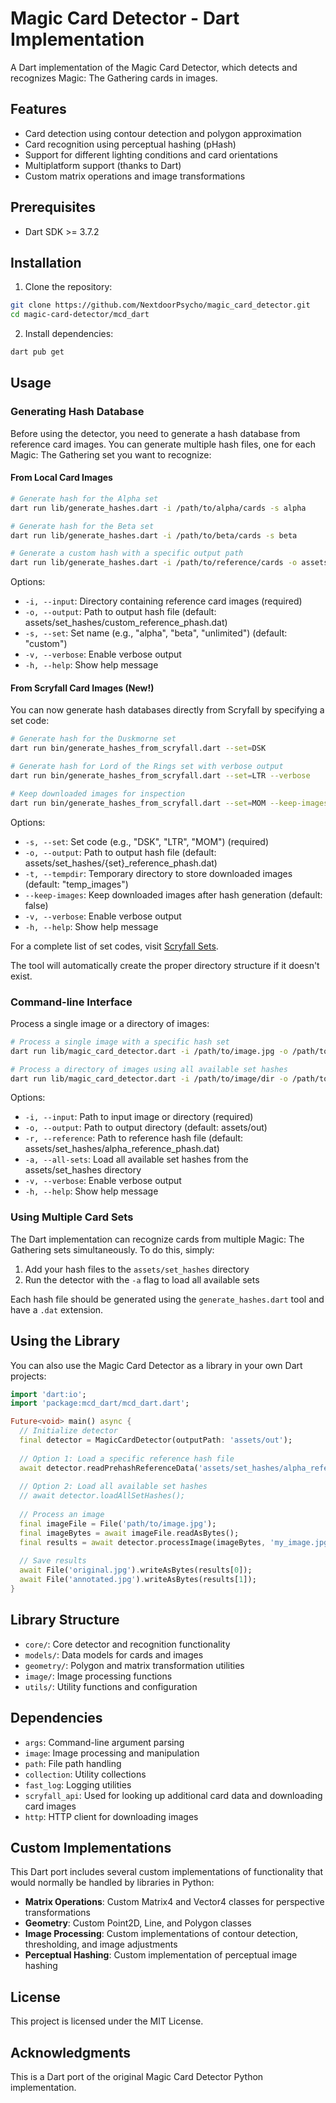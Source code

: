 # Magic Card Detector - Dart Implementation

A Dart implementation of the Magic Card Detector, which detects and recognizes Magic: The Gathering cards in images.

## Features

- Card detection using contour detection and polygon approximation
- Card recognition using perceptual hashing (pHash)
- Support for different lighting conditions and card orientations
- Multiplatform support (thanks to Dart)
- Custom matrix operations and image transformations

## Prerequisites

- Dart SDK >= 3.7.2

## Installation

1. Clone the repository:

```bash
git clone https://github.com/NextdoorPsycho/magic_card_detector.git
cd magic-card-detector/mcd_dart
```

2. Install dependencies:

```bash
dart pub get
```

## Usage

### Generating Hash Database

Before using the detector, you need to generate a hash database from reference card images. You can generate multiple hash files, one for each Magic: The Gathering set you want to recognize:

#### From Local Card Images

```bash
# Generate hash for the Alpha set
dart run lib/generate_hashes.dart -i /path/to/alpha/cards -s alpha

# Generate hash for the Beta set
dart run lib/generate_hashes.dart -i /path/to/beta/cards -s beta

# Generate a custom hash with a specific output path
dart run lib/generate_hashes.dart -i /path/to/reference/cards -o assets/set_hashes/custom_set.dat
```

Options:
- `-i, --input`: Directory containing reference card images (required)
- `-o, --output`: Path to output hash file (default: assets/set_hashes/custom_reference_phash.dat)
- `-s, --set`: Set name (e.g., "alpha", "beta", "unlimited") (default: "custom")
- `-v, --verbose`: Enable verbose output
- `-h, --help`: Show help message

#### From Scryfall Card Images (New!)

You can now generate hash databases directly from Scryfall by specifying a set code:

```bash
# Generate hash for the Duskmorne set
dart run bin/generate_hashes_from_scryfall.dart --set=DSK

# Generate hash for Lord of the Rings set with verbose output
dart run bin/generate_hashes_from_scryfall.dart --set=LTR --verbose

# Keep downloaded images for inspection
dart run bin/generate_hashes_from_scryfall.dart --set=MOM --keep-images
```

Options:
- `-s, --set`: Set code (e.g., "DSK", "LTR", "MOM") (required)
- `-o, --output`: Path to output hash file (default: assets/set_hashes/{set}_reference_phash.dat)
- `-t, --tempdir`: Temporary directory to store downloaded images (default: "temp_images")
- `--keep-images`: Keep downloaded images after hash generation (default: false)
- `-v, --verbose`: Enable verbose output
- `-h, --help`: Show help message

For a complete list of set codes, visit [Scryfall Sets](https://scryfall.com/sets).

The tool will automatically create the proper directory structure if it doesn't exist.

### Command-line Interface

Process a single image or a directory of images:

```bash
# Process a single image with a specific hash set
dart run lib/magic_card_detector.dart -i /path/to/image.jpg -o /path/to/output/dir -r assets/set_hashes/alpha_reference_phash.dat

# Process a directory of images using all available set hashes
dart run lib/magic_card_detector.dart -i /path/to/image/dir -o /path/to/output/dir -a
```

Options:
- `-i, --input`: Path to input image or directory (required)
- `-o, --output`: Path to output directory (default: assets/out)
- `-r, --reference`: Path to reference hash file (default: assets/set_hashes/alpha_reference_phash.dat)
- `-a, --all-sets`: Load all available set hashes from the assets/set_hashes directory
- `-v, --verbose`: Enable verbose output
- `-h, --help`: Show help message

### Using Multiple Card Sets

The Dart implementation can recognize cards from multiple Magic: The Gathering sets simultaneously. To do this, simply:

1. Add your hash files to the `assets/set_hashes` directory
2. Run the detector with the `-a` flag to load all available sets

Each hash file should be generated using the `generate_hashes.dart` tool and have a `.dat` extension.

## Using the Library

You can also use the Magic Card Detector as a library in your own Dart projects:

```dart
import 'dart:io';
import 'package:mcd_dart/mcd_dart.dart';

Future<void> main() async {
  // Initialize detector
  final detector = MagicCardDetector(outputPath: 'assets/out');
  
  // Option 1: Load a specific reference hash file
  await detector.readPrehashReferenceData('assets/set_hashes/alpha_reference_phash.dat');
  
  // Option 2: Load all available set hashes
  // await detector.loadAllSetHashes();
  
  // Process an image
  final imageFile = File('path/to/image.jpg');
  final imageBytes = await imageFile.readAsBytes();
  final results = await detector.processImage(imageBytes, 'my_image.jpg');
  
  // Save results
  await File('original.jpg').writeAsBytes(results[0]);
  await File('annotated.jpg').writeAsBytes(results[1]);
}
```

## Library Structure

- `core/`: Core detector and recognition functionality
- `models/`: Data models for cards and images
- `geometry/`: Polygon and matrix transformation utilities
- `image/`: Image processing functions
- `utils/`: Utility functions and configuration

## Dependencies

- `args`: Command-line argument parsing
- `image`: Image processing and manipulation
- `path`: File path handling
- `collection`: Utility collections
- `fast_log`: Logging utilities
- `scryfall_api`: Used for looking up additional card data and downloading card images
- `http`: HTTP client for downloading images

## Custom Implementations

This Dart port includes several custom implementations of functionality that would normally be handled by libraries in Python:

- **Matrix Operations**: Custom Matrix4 and Vector4 classes for perspective transformations
- **Geometry**: Custom Point2D, Line, and Polygon classes
- **Image Processing**: Custom implementations of contour detection, thresholding, and image adjustments
- **Perceptual Hashing**: Custom implementation of perceptual image hashing

## License

This project is licensed under the MIT License.

## Acknowledgments

This is a Dart port of the original Magic Card Detector Python implementation.